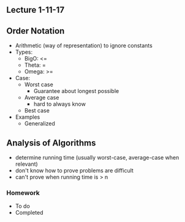 ## Lecture 1-11-17

## Order Notation
- Arithmetic (way of representation) to ignore constants
- Types:
    - BigO: <=
    - Theta: =
    - Omega: >=
- Case:
    - Worst case
        - Guarantee about longest possible
    - Average case
        - hard to always know
    - Best case
- Examples
    - Generalized

## Analysis of Algorithms
- determine running time (usually worst-case, average-case when relevant)
- don't know how to prove problems are difficult
- can't prove when running time is > n

### Homework
- To do
- Completed
